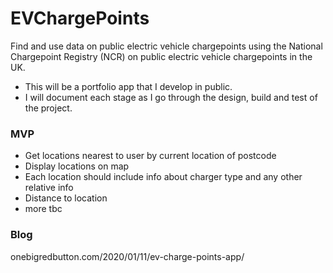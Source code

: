 # EVChargePoints
Find and use data on public electric vehicle chargepoints using the National Chargepoint Registry (NCR) on public electric vehicle chargepoints in the UK.

- This will be a portfolio app that I develop in public. 
- I will document each stage as I go through the design, build and test of the project.

### MVP
- Get locations nearest to user by current location of postcode
- Display locations on map
- Each location should include info about charger type and any other relative info
- Distance to location
- more tbc

### Blog
onebigredbutton.com/2020/01/11/ev-charge-points-app/
